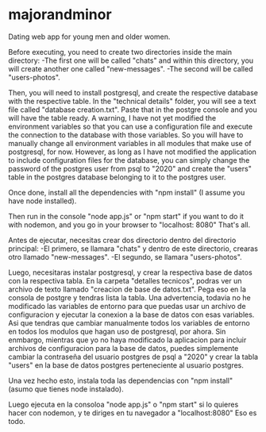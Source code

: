 # majorandminor
Dating web app for young men and older women.

Before executing, you need to create two directories inside the main directory:
-The first one will be called "chats" and within this directory, you will create another one called "new-messages".
-The second will be called "users-photos".

Then, you will need to install postgresql, and create the respective database with the respective table. In the "technical details" folder, you will see a text file called "database creation.txt".
Paste that in the postgre console and you will have the table ready.
A warning, I have not yet modified the environment variables so that you can use a configuration file and execute the connection to the database with those variables. 
So you will have to manually change all environment variables in all modules that make use of postgresql, for now. However, as long as I have not modified the application to include configuration files for the database, you can simply change the password of the postgres user from psql to "2020" and create the "users" table in the postgres database belonging to it to the postgres user.

Once done, install all the dependencies with "npm install" (I assume you have node installed).

Then run in the console "node app.js" or "npm start" if you want to do it with nodemon, and you go in your browser to "localhost: 8080"
That's all.

Antes de ejecutar, necesitas crear dos directorio dentro del directorio principal:
-El primero, se llamara "chats" y dentro de este directorio, crearas otro llamado "new-messages".
-El segundo, se llamara "users-photos".

Luego, necesitaras instalar postgresql, y crear la respectiva base de datos con la respectiva tabla. En la carpeta "detalles tecnicos", podras ver un archivo de texto llamado "creacion de base de datos.txt".
Pega eso en la consola de postgre y tendras lista la tabla.
Una advertencia, todavia no he modificado las variables de entorno para que puedas usar un archivo de configuracion y ejecutar la conexion a la base de datos con esas variables.
Asi que tendras que cambiar manualmente todos los variables de entorno en todos los modulos que hagan uso de postgresql, por ahora. Sin enmbargo, mientras que yo no haya modificado la aplicacion para incluir archivos de configuracion para la base de datos, puedes simplemente cambiar la contraseña del usuario postgres de psql a "2020" y crear la tabla "users" en la base de datos postgres perteneciente al usuario postgres.

Una vez hecho esto, instala toda las dependencias con "npm install" (asumo que tienes node instalado).

Luego ejecuta en la consoloa "node app.js" o "npm start" si lo quieres hacer con nodemon, y te diriges en tu navegador a "localhost:8080"
Eso es todo.
